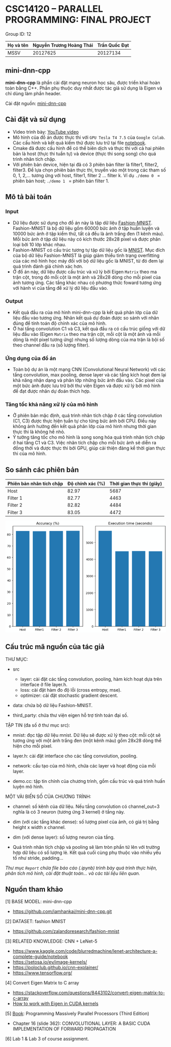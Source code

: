 # CSC14120 – PARALLEL PROGRAMMING: FINAL PROJECT

Group ID: 12

| Họ và tên  | Nguyễn Trương Hoàng Thái  | Trần Quốc Đạt  |
|---|---|---|
| MSSV  | 20127625  | 20127134  |


## mini-dnn-cpp
**mini-dnn-cpp** là phần cài đặt mạng neuron học sâu, được triển khai hoàn toàn bằng C++. Phần phụ thuộc duy nhất được tác giả sử dụng là Eigen và chỉ dùng làm phần header.

Cài đặt nguồn: [mini-dnn-cpp](https://github.com/iamhankai/mini-dnn-cpp.git)


## Cài đặt và sử dụng
* Video trình bày: [YouTube video](https://youtu.be/xfXmyO7JHN0)
* Mô hình của đồ án được thực thi với `GPU Tesla T4 7.5` của `Google Colab`. Các cấu hình và kết quả kiểm thử được lưu trữ tại file [notebook](https://colab.research.google.com/drive/1H_2zqUGyKyxCmVCGe7rlknMv2mEp3P6c?usp=sharing).
* Cmake đã được cấu hình để có thể biên dịch và thực thi với cả hai phiên bản là host (thực thi tuần tự) và device (thực thi song song) cho quá trình nhân tích chập.
* Với phiên bản device, hiện tại đã có 3 phiên bản filter là filter1, filter2, filter3. Để lựa chọn phiên bản thực thi, truyền vào một trong các tham số 0, 1, 2,... tương ứng với host, filter1, filter 2 ... filter k. Ví dụ `./demo 0 ` = phiên bản host; `./demo 1 ` = phiên bản filter 1.


## Mô tả bài toán
### Input
* Dữ liệu được sử dụng cho đồ án này là tập dữ liệu [Fashion-MNIST](https://github.com/zalandoresearch/fashion-mnist.git). Fashion-MNIST là bộ dữ liệu gồm 60000 bức ảnh ở tập huấn luyện và 10000 bức ảnh ở tập kiểm thử, tất cả đều là ảnh trắng đen (1 kênh màu). Mỗi bức ảnh ở tập dữ liệu này có kích thước 28x28 pixel và được phân loại bởi 10 lớp khác nhau.
* Fashion-MNIST có cấu trúc tương tự tập dữ liệu gốc là [MNIST](http://yann.lecun.com/exdb/mnist/). Mục đích của bộ dữ liệu Fashion-MNIST là giúp giảm thiểu tình trạng overfitting của các mô hình học máy đối với bộ dữ liệu gốc là MNIST, từ đó đem lại quá trình đánh giá chính xác hơn.
* Ở đồ án này, dữ liệu được cấu trúc và xử lý bởi Eigen `Matrix` theo ma trận cột, trong đó mỗi cột là một ảnh và 28x28 dòng cho mỗi pixel của ảnh tương ứng. Các tầng khác nhau có phương thức foward tương ứng với hành vi của tầng để xử lý dữ liệu đầu vào.

### Output
* Kết quả đầu ra của mô hình mini-dnn-cpp là kết quả phân lớp của dữ liệu đầu vào tương ứng. Nhãn kết quả dự đoán được so sánh với nhãn đúng để tính toán độ chính xác của mô hình. 
* Ở hai tầng convolution C1 và C3, kết quả đầu ra có cấu trúc giống với dữ liệu đầu vào (Eigen `Matrix` theo ma trận cột, mỗi cột là một ảnh và mỗi dòng là một pixel tương ứng) nhưng số lượng dòng của ma trận là bội số theo channel đầu ra (số lượng filter).

### Ứng dụng của đồ án
* Toàn bộ dự án là một mạng CNN (Convolutional Neural Network) với các tầng convolution, max pooling, dense layer và các tầng kích hoạt đem lại khả năng nhận dạng và phân lớp những bức ảnh đầu vào. Các pixel của một bức ảnh được lưu trữ bởi thư viện Eigen và được xử lý bởi mô hình để đạt được nhãn dự đoán thích hợp.

### Tăng tốc khả năng xử lý của mô hình
* Ở phiên bản mặc định, quá trình nhân tích chập ở các tầng convolution (C1, C3) được thực hiện tuần tự cho từng bức ảnh bởi CPU. Điều này không ảnh hưởng đến kết quả phân lớp của mô hình nhưng thời gian thực thi là không hề nhỏ.
* Ý tưởng tăng tốc cho mô hình là song song hóa quá trình nhân tích chập ở hai tầng C1 và C3. Việc nhân tích chập cho mỗi bức ảnh sẽ diễn ra đồng thời và được thực thi bởi GPU, giúp cải thiện đáng kể thời gian thực thi của mô hình.


## So sánh các phiên bản
| Phiên bản nhân tích chập  | Độ chính xác (%)  | Thời gian thực thi (giây)  |
|---|---|---|
| Host  | 82.97 | 5687  |
| Filter 1  | 82.77  | 4463  |
| Filter 2  | 82.82  | 4484  |
| Filter 3  | 83.05  | 4472  |

![Alt text](Report/versions_compare.png)


## Cấu trúc mã nguồn của tác giả
THƯ MỤC:
* src
  * layer: cài đặt các tầng convolution, pooling, hàm kích hoạt dựa trên interface ở file layer.h.
  * loss: cài đặt hàm đo độ lỗi (cross entropy, mse).
  * optimizer: cài đặt stochastic gradient descent.

* data: chứa bộ dữ liệu Fashion-MNIST.
* third_party: chứa thư viện eigen hỗ trợ tính toán đại số.

TẬP TIN (đa số ở thư mục src):
* mnist: đọc tập dữ liệu mnist. Dữ liệu sẽ được xử lý theo cột: mỗi cột sẽ tương ứng với một ảnh trắng đen (một kênh màu) gồm 28x28 dòng thể hiện cho mỗi pixel.

* layer.h: cài đặt interface cho các tầng convolution, pooling.

* network: cấu tạo của mô hình, chứa các layer và hoạt động của mỗi layer.

* demo.cc: tập tin chính của chương trình, gồm cấu trúc và quá trình huấn luyện mô hình.

MỘT VÀI BIẾN SỐ CỦA CHƯƠNG TRÌNH:
* channel: số kênh của dữ liệu. Nếu tầng convolution có channel_out=3 nghĩa là có 3 neuron (tương ứng 3 kernel) ở tầng này.

* dim (với các tầng khác dense): số lượng pixel của ảnh, có giá trị bằng height x width x channel.

* dim (với dense layer): số lượng neuron của tầng.

* Quá trình nhân tích chập và pooling sẽ làm tròn phần tử lên với trường hợp dữ liệu có số lượng lẻ. Kết quả cuối cùng phụ thuộc vào nhiều yếu tố như stride, padding...

*Thư mục `Report` chứa file báo cáo (.ipynb) trình bày quá trình thực hiện, phân tích mô hình, cài đặt thuật toán... và các tài liệu liên quan.*


## Nguồn tham khảo
[1] BASE MODEL: mini-dnn-cpp
* https://github.com/iamhankai/mini-dnn-cpp.git

[2] DATASET: fashion MNIST
* https://github.com/zalandoresearch/fashion-mnist

[3] RELATED KNOWLEDGE: CNN + LeNet-5
* https://www.kaggle.com/code/blurredmachine/lenet-architecture-a-complete-guide/notebook
* https://setosa.io/ev/image-kernels/
* https://poloclub.github.io/cnn-explainer/
* https://www.tensorflow.org/

[4] Convert Eigen Matrix to C array
* https://stackoverflow.com/questions/8443102/convert-eigen-matrix-to-c-array
* [How to work with Eigen in CUDA kernels](https://stackoverflow.com/questions/23802209/how-to-work-with-eigen-in-cuda-kernels)

[5] [Book](https://rd.yyrcd.com/Books/2022-03-15-Programming%20Massively%20Parallel%20Processors%203rd%20Edition.pdf): Programming Massively Parallel Processors (Third Edition)
* Chapter 16 (slide 362): CONVOLUTIONAL LAYER: A BASIC CUDA IMPLEMENTATION OF FORWARD PROPAGATION

[6] Lab 1 & Lab 3 of course assignment.

